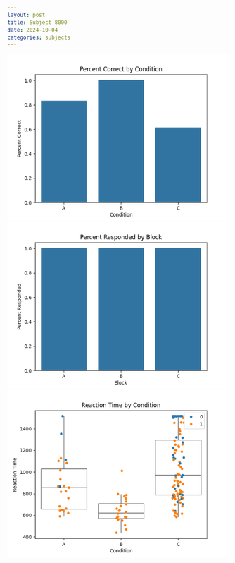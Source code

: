 ```yaml
---
layout: post
title: Subject 8000
date: 2024-10-04
categories: subjects
---
```


![](data/8000/run-3/8000_ATS_percent_correct.png)
![](data/8000/run-3/8000_ATS_percent_responded.png)
![](data/8000/run-3/8000_ATS_rt.png)
